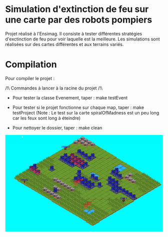 # Simulation d'extinction de feu sur une carte par des robots pompiers

Projet réalisé à l'Ensimag. Il consiste à tester différentes stratégies d'exctinction de feu pour voir laquelle est la meilleure. Les simulations sont réalisées sur des cartes différentes et aux terrains variés. 

# Compilation

Pour compiler le projet : 

/!\ Commandes à lancer à la racine du projet /!\

- Pour tester la classe Evenement, taper : make testEvent

- Pour tester si le projet fonctionne sur chaque map, taper : make testProject
  (Note : Le test sur la carte spiralOfMadness est un peu long car les feux sont long à éteindre)

- Pour nettoyer le dossier, taper : make clean

![](image/firefighter.gif)

